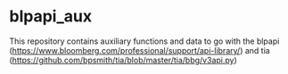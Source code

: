 # blpapi_aux
This repository contains auxiliary functions and data to go with the blpapi (https://www.bloomberg.com/professional/support/api-library/)
and tia (https://github.com/bpsmith/tia/blob/master/tia/bbg/v3api.py)
